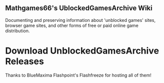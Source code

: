 ## Mathgames66's UblockedGamesArchive Wiki
Documenting and preserving information about 'unblocked games' sites, browser game sites, and other forms of free or paid online game distribution.


# Download UnblockedGamesArchive Releases

Thanks to BlueMaxima Flashpoint's Flashfreeze for hosting all of them!
